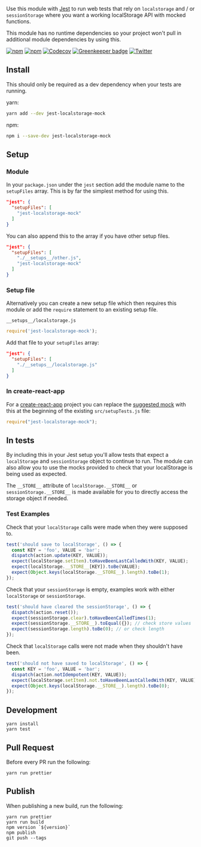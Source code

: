 
Use this module with [Jest](https://facebook.github.io/jest/) to run web tests that rely on `localstorage` and / or `sessionStorage` where you want a working localStorage API with mocked functions.

This module has no runtime dependencies so your project won't pull in additional module dependencies by using this.

[![npm](https://img.shields.io/npm/v/jest-localstorage-mock.svg)](https://www.npmjs.com/package/jest-localstorage-mock) [![npm](https://img.shields.io/npm/l/jest-localstorage-mock.svg)](https://github.com/clarkbw/jest-localstorage-mock/blob/master/LICENSE) [![Codecov](https://img.shields.io/codecov/c/github/clarkbw/jest-localstorage-mock.svg)](https://codecov.io/gh/clarkbw/jest-localstorage-mock) [![Greenkeeper badge](https://badges.greenkeeper.io/clarkbw/jest-localstorage-mock.svg)](https://greenkeeper.io/) [![Twitter](https://img.shields.io/twitter/url/https/github.com/clarkbw/jest-localstorage-mock.svg?style=social)](https://twitter.com/intent/tweet?text=Wow:&url=%5Bobject%20Object%5D)

## Install

This should only be required as a dev dependency when your tests are running.

yarn:

```bash
yarn add --dev jest-localstorage-mock
```

npm:

```bash
npm i --save-dev jest-localstorage-mock
```

## Setup

### Module

In your `package.json` under the `jest` section add the module name to the `setupFiles` array. This is by far the simplest method for using this.

```json
"jest": {
  "setupFiles": [
    "jest-localstorage-mock"
  ]
}
```

You can also append this to the array if you have other setup files.

```json
"jest": {
  "setupFiles": [
    "./__setups__/other.js",
    "jest-localstorage-mock"
  ]
}
```

### Setup file

Alternatively you can create a new setup file which then requires this module or add the `require` statement to an existing setup file.

`__setups__/localstorage.js`
```js
require('jest-localstorage-mock');
```

Add that file to your `setupFiles` array:

```json
"jest": {
  "setupFiles": [
    "./__setups__/localstorage.js"
  ]
}
```

### In create-react-app

For a [create-react-app](https://github.com/facebookincubator/create-react-app) project you can replace the [suggested mock](https://github.com/facebookincubator/create-react-app/tree/master/packages/react-scripts/template#srcsetuptestsjs) with this at the beginning of the existing `src/setupTests.js` file:

```js
require("jest-localstorage-mock");
```

## In tests

By including this in your Jest setup you'll allow tests that expect a `localStorage` and `sessionStorage` object to continue to run.  The module can also allow you to use the mocks provided to check that your localStorage is being used as expected.

The `__STORE__` attribute of `localStorage.__STORE__` or `sessionStorage.__STORE__` is made available for you to directly access the storage object if needed.

### Test Examples

Check that your `localStorage` calls were made when they were supposed to.

```js
test('should save to localStorage', () => {
  const KEY = 'foo', VALUE = 'bar';
  dispatch(action.update(KEY, VALUE));
  expect(localStorage.setItem).toHaveBeenLastCalledWith(KEY, VALUE);
  expect(localStorage.__STORE__[KEY]).toBe(VALUE);
  expect(Object.keys(localStorage.__STORE__).length).toBe(1);
});
```

Check that your `sessionStorage` is empty, examples work with either `localStorage` or `sessionStorage`.

```js
test('should have cleared the sessionStorage', () => {
  dispatch(action.reset());
  expect(sessionStorage.clear).toHaveBeenCalledTimes(1);
  expect(sessionStorage.__STORE__).toEqual({}); // check store values
  expect(sessionStorage.length).toBe(0); // or check length
});
```

Check that `localStorage` calls were not made when they shouldn't have been.

```js
test('should not have saved to localStorage', () => {
  const KEY = 'foo', VALUE = 'bar';
  dispatch(action.notIdempotent(KEY, VALUE));
  expect(localStorage.setItem).not.toHaveBeenLastCalledWith(KEY, VALUE);
  expect(Object.keys(localStorage.__STORE__).length).toBe(0);
});
```

## Development

```
yarn install
yarn test
```

## Pull Request

Before every PR run the following:

```
yarn run prettier
```

## Publish

When publishing a new build, run the following:

```
yarn run prettier
yarn run build
npm version `${version}`
npm publish
git push --tags
```

